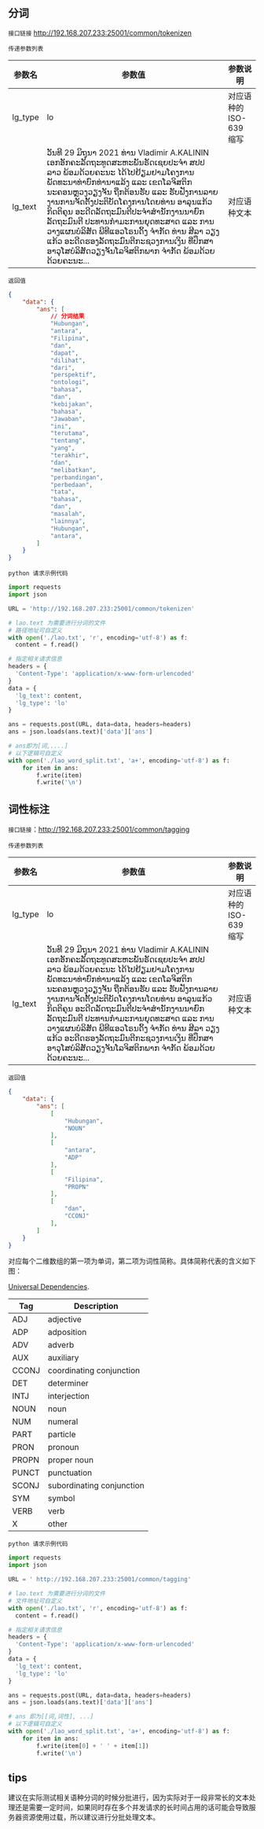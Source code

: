 ## 分词

`接口链接` http://192.168.207.233:25001/common/tokenizen

`传递参数列表`

| 参数名  | 参数值                                                       | 参数说明                |
| ------- | ------------------------------------------------------------ | ----------------------- |
| lg_type | lo                                                           | 对应语种的 ISO-639 缩写 |
| lg_text | ວັນທີ 29 ມິຖຸນາ 2021 ທ່ານ Vladimir A.KALININ ເອກອັກຄະລັດຖະທູດສະຫະພັນຣັດເຊຍປະຈຳ ສປປ ລາວ ພ້ອມດ້ວຍຄະນະ ໄດ້ໄປຢ້ຽມຢາມໂຄງການພັດທະນາທ່າບົກທ່ານາແລ້ງ ແລະ ເຂດໂລຈິສຕິກນະຄອນຫຼວງວຽງຈັນ ຖືກຕ້ອນຮັບ ແລະ ຮັບຟັງການລາຍງານການຈັດຕັ້ງປະຕິບັດໂຄງການໂດຍທ່ານ ອາລຸນແກ້ວ ກິດຕິຄຸນ ອະດີດລັດຖະມົນຕີປະຈຳສຳນັກງານນາຍົກລັດຖະມົນຕີ ປະທານກຳມະການຍຸດທະສາດ ແລະ ການວາງແຜນບໍລິສັດ ພີທີແອວໂຣນດິ້ງ ຈຳກັດ ທ່ານ ສີລາ ວຽງແກ້ວ ອະດີດຮອງລັດຖະມົນຕີກະຊວງການເງິນ ທີ່ປຶກສາອາວຸໂສບໍລິສັດວຽງຈັນໂລຈິສຕິກພາກ ຈຳກັດ ພ້ອມດ້ວຍດ້ວຍຄະນະ... | 对应语种文本            |

`返回值`

```json
{
    "data": {
        "ans": [
            // 分词结果
            "Hubungan",
            "antara",
            "Filipina",
            "dan",
            "dapat",
            "dilihat",
            "dari",
            "perspektif",
            "ontologi",
            "bahasa",
            "dan",
            "kebijakan",
            "bahasa",
            "Jawaban",
            "ini",
            "terutama",
            "tentang",
            "yang",
            "terakhir",
            "dan",
            "melibatkan",
            "perbandingan",
            "perbedaan",
            "tata",
            "bahasa",
            "dan",
            "masalah",
            "lainnya",
            "Hubungan",
            "antara",
        ]
    }
}
```

`python 请求示例代码`

```py
import requests
import json

URL = 'http://192.168.207.233:25001/common/tokenizen'

# lao.text 为需要进行分词的文件
# 路径地址可自定义
with open('./lao.txt', 'r', encoding='utf-8') as f:
  content = f.read()

# 指定相关请求信息
headers = {
  'Content-Type': 'application/x-www-form-urlencoded'
}
data = {
  'lg_text': content,
  'lg_type': 'lo'
}

ans = requests.post(URL, data=data, headers=headers)
ans = json.loads(ans.text)['data']['ans']

# ans即为[词,....]
# 以下逻辑可自定义
with open('./lao_word_split.txt', 'a+', encoding='utf-8') as f:
    for item in ans:
        f.write(item)
        f.write('\n')
```



## 词性标注

`接口链接`：http://192.168.207.233:25001/common/tagging

`传递参数列表`

| 参数名  | 参数值                                                       | 参数说明                |
| ------- | ------------------------------------------------------------ | ----------------------- |
| lg_type | lo                                                           | 对应语种的 ISO-639 缩写 |
| lg_text | ວັນທີ 29 ມິຖຸນາ 2021 ທ່ານ Vladimir A.KALININ ເອກອັກຄະລັດຖະທູດສະຫະພັນຣັດເຊຍປະຈຳ ສປປ ລາວ ພ້ອມດ້ວຍຄະນະ ໄດ້ໄປຢ້ຽມຢາມໂຄງການພັດທະນາທ່າບົກທ່ານາແລ້ງ ແລະ ເຂດໂລຈິສຕິກນະຄອນຫຼວງວຽງຈັນ ຖືກຕ້ອນຮັບ ແລະ ຮັບຟັງການລາຍງານການຈັດຕັ້ງປະຕິບັດໂຄງການໂດຍທ່ານ ອາລຸນແກ້ວ ກິດຕິຄຸນ ອະດີດລັດຖະມົນຕີປະຈຳສຳນັກງານນາຍົກລັດຖະມົນຕີ ປະທານກຳມະການຍຸດທະສາດ ແລະ ການວາງແຜນບໍລິສັດ ພີທີແອວໂຣນດິ້ງ ຈຳກັດ ທ່ານ ສີລາ ວຽງແກ້ວ ອະດີດຮອງລັດຖະມົນຕີກະຊວງການເງິນ ທີ່ປຶກສາອາວຸໂສບໍລິສັດວຽງຈັນໂລຈິສຕິກພາກ ຈຳກັດ ພ້ອມດ້ວຍດ້ວຍຄະນະ... | 对应语种文本            |

`返回值`

```json
{
    "data": {
        "ans": [
            [
                "Hubungan",
                "NOUN"
            ],
            [
                "antara",
                "ADP"
            ],
            [
                "Filipina",
                "PROPN"
            ],
            [
                "dan",
                "CCONJ"
            ],
        ]
    }
}
```
对应每个二维数组的第一项为单词，第二项为词性简称。具体简称代表的含义如下图：

 [Universal Dependencies](https://universaldependencies.org/u/pos/).

| Tag   | Description               |
| ----- | ------------------------- |
| ADJ   | adjective                 |
| ADP   | adposition                |
| ADV   | adverb                    |
| AUX   | auxiliary                 |
| CCONJ | coordinating conjunction  |
| DET   | determiner                |
| INTJ  | interjection              |
| NOUN  | noun                      |
| NUM   | numeral                   |
| PART  | particle                  |
| PRON  | pronoun                   |
| PROPN | proper noun               |
| PUNCT | punctuation               |
| SCONJ | subordinating conjunction |
| SYM   | symbol                    |
| VERB  | verb                      |
| X     | other                     |


`python 请求示例代码`

```py
import requests
import json

URL = ' http://192.168.207.233:25001/common/tagging'

# lao.text 为需要进行分词的文件
# 文件地址可自定义
with open('./lao.txt', 'r', encoding='utf-8') as f:
  content = f.read()

# 指定相关请求信息
headers = {
  'Content-Type': 'application/x-www-form-urlencoded'
}
data = {
  'lg_text': content,
  'lg_type': 'lo'
}

ans = requests.post(URL, data=data, headers=headers)
ans = json.loads(ans.text)['data']['ans']

# ans 即为[[词,词性], ...]
# 以下逻辑可自定义
with open('./lao_word_split.txt', 'a+', encoding='utf-8') as f:
    for item in ans:
        f.write(item[0] + ' ' + item[1])
        f.write('\n')
```

## tips

建议在实际测试相关语种分词的时候分批进行，因为实际对于一段非常长的文本处理还是需要一定时间，如果同时存在多个并发请求的长时间占用的话可能会导致服务器资源使用过载，所以建议进行分批处理文本。